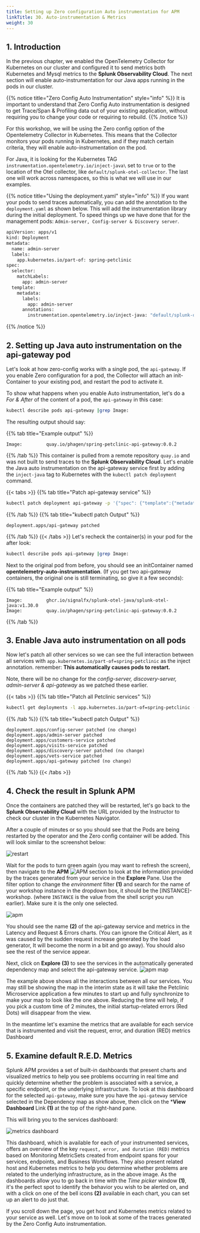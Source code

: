 ```yaml
---
title: Setting up Zero configuration Auto instrumentation for APM
linkTitle: 30. Auto-instrumentation & Metrics
weight: 30
---
```


## 1. Introduction

In the previous chapter, we enabled the OpenTelemetry Collector for Kubernetes on our cluster and configured it to send metrics both Kubernetes and Mysql metrics to the **Splunk Observability Cloud**. The next section will enable auto-instrumentation for our Java apps running in the pods in our cluster.

{{% notice title="Zero Config Auto Instrumentation" style="info" %}}
It is important to understand that Zero Config Auto instrumentation is designed to get Trace/Span & Profiling data out of your existing application, without requiring you to change your code or requiring to rebuild.
{{% /notice %}}

For this workshop, we will be using the Zero config option of the Opentelemetry Collector in Kubernetes.
This means that the Collector monitors your pods running in Kubernetes, and if they match certain criteria, they will enable auto-instrumentation on the pod.

For Java, it is looking for the Kubernetes TAG `instrumentation.opentelemetry.io/inject-java\` set to `true` or to the location of the Otel collector, like `default/splunk-otel-collector`. The last one will work across namespaces, so this is what we will use in our examples.

{{% notice title="Using the deployment.yaml" style="info" %}}
If you want your pods to send traces automatically, you can add the annotation to the `deployment.yaml` as shown below. This will add the instrumentation library during the initial deployment. To speed things up we have done that for the management pods: `Admin-server, Config-server & Discovery server`.

```bash
apiVersion: apps/v1
kind: Deployment
metadata:
  name: admin-server
  labels: 
    app.kubernetes.io/part-of: spring-petclinic
spec:
  selector:
    matchLabels:
      app: admin-server
  template:
    metadata:
      labels:
        app: admin-server
      annotations:
        instrumentation.opentelemetry.io/inject-java: "default/splunk-otel-collector"
```

{{% /notice %}}

## 2. Setting up Java auto instrumentation on the api-gateway pod

Let's look at how zero-config works with a single pod, the `api-gateway`. If you enable Zero configuration for a pod, the Collector will attach an init-Container to your existing pod, and restart the pod to activate it.

To show what happens when you enable Auto instrumentation, let's do a *For & After* of the content of a pod, the `api-gateway` in this case:

```bash
kubectl describe pods api-gateway |grep Image:
```

The resulting output should say:

{{% tab title="Example output" %}}

```text
Image:         quay.io/phagen/spring-petclinic-api-gateway:0.0.2
```

{{% /tab %}}
This container is pulled from a remote repository `quay.io` and was not built to send traces to the **Splunk Observability Cloud**.
Let's enable the Java auto instrumentation on the api-gateway service first by adding the `inject-java` tag to Kubernetes with the `kubectl patch deployment` command.

{{< tabs >}}
{{% tab title="Patch api-gateway service" %}}

```bash
kubectl patch deployment api-gateway -p '{"spec": {"template":{"metadata":{"annotations":{"instrumentation.opentelemetry.io/inject-java":"default/splunk-otel-collector"}}}} }'
```

{{% /tab %}}
{{% tab title="kubectl patch Output" %}}

```text
deployment.apps/api-gateway patched
```

{{% /tab %}}
{{< /tabs >}}
Let's recheck the container(s) in your pod for the after look:

```bash
kubectl describe pods api-gateway |grep Image:
```

Next to the original pod from before, you should see an initContainer named **opentelemetry-auto-instrumentation**. (If you get two api-gateway containers, the original one is still terminating, so give it a few seconds):

{{% tab title="Example output" %}}

```text
Image:         ghcr.io/signalfx/splunk-otel-java/splunk-otel-java:v1.30.0
Image:         quay.io/phagen/spring-petclinic-api-gateway:0.0.2
```

{{% /tab %}}

## 3. Enable Java auto instrumentation on all pods

Now let's patch all other services so we can see the full interaction between all services with `app.kubernetes.io/part-of=spring-petclinic` as the inject annotation.
remember: **This automatically causes pods to restart.**

Note, there will be no change for the *config-server, discovery-server, admin-server & api-gateway* as we patched these earlier.

{{< tabs >}}
{{% tab title="Patch all Petclinic services" %}}

```bash
kubectl get deployments -l app.kubernetes.io/part-of=spring-petclinic -o name | xargs -I % kubectl patch % -p "{\"spec\": {\"template\":{\"metadata\":{\"annotations\":{\"instrumentation.opentelemetry.io/inject-java\":\"default/splunk-otel-collector\"}}}}}"

```

{{% /tab %}}
{{% tab title="kubectl patch Output" %}}

```text
deployment.apps/config-server patched (no change)
deployment.apps/admin-server patched
deployment.apps/customers-service patched
deployment.apps/visits-service patched
deployment.apps/discovery-server patched (no change)
deployment.apps/vets-service patched
deployment.apps/api-gateway patched (no change)
```

{{% /tab %}}
{{< /tabs >}}

## 4. Check the result in Splunk APM

Once the containers are patched they will be restarted, let's go back to the **Splunk Observability Cloud** with the URL provided by the Instructor to check our cluster in the Kubernetes Navigator.

After a couple of minutes or so you should see that the Pods are being restarted by the operator and the Zero config container will be added. This will look similar to the screenshot below:

![restart](../images/k8s-navigator-restarted-pods.png)

Wait for the pods to turn green again (you may want to refresh the screen), then navigate to the **APM** ![APM](../images/apm-icon.png?classes=inline&height=25px) section to look at the information provided by the traces generated from your service in the **Explore** Pane. Use the filter option to change the *environment* filter **(1)** and search for the name of your workshop instance in the dropdown box, it should be the [INSTANCE]-workshop. (where `INSTANCE` is the value from the shell script you run earlier). Make sure it is the only one selected.

![apm](../images/zero-config-first-services-overview.png)

You should see the name **(2)** of the api-gateway service and metrics in the Latency and Request & Errors charts. (You can ignore the Critical Alert, as it was caused by the sudden request increase generated by the load generator, It will become the norm in a bit and go away). You should also see the rest of the service appear.

Next, click on **Explore** **(3)** to see the services in the automatically generated dependency map and select the api-gateway service.
![apm map](../images/zero-config-first-services-map.png)

The example above shows all the interactions between all our services. You may still be showing the map in the interim state as it will take the Petclinic Microservice application a few minutes to start up and fully synchronize to make your map to look like the one above. Reducing the time will help, if you pick a custom time of 2 minutes, the initial startup-related errors (Red Dots) will disappear from the view.

In the meantime let's examine the metrics that are available for each service that is instrumented and visit the request, error, and duration (RED) metrics Dashboard

## 5. Examine default R.E.D. Metrics

 Splunk APM provides a set of built-in dashboards that present charts and visualized metrics to help you see problems occurring in real time and quickly determine whether the problem is associated with a service, a specific endpoint, or the underlying infrastructure. To look at this dashboard for the selected `api-gateway`, make sure you have the `api-gateway` service selected in the Dependency map as show above, then click on the ***View Dashboard** Link **(1)**  at the top of the right-hand pane.

This will bring you to the services dashboard:

![metrics dashboard](../images/zero-config-first-services-metrics.png)

This dashboard, which is available for each of your instrumented services, offers an overview of the key `request, error, and duration (RED)` metrics based on Monitoring MetricSets created from endpoint spans for your services, endpoints, and Business Workflows. They also present related host and Kubernetes metrics to help you determine whether problems are related to the underlying infrastructure, as in the above image.
As the dashboards allow you to go back in time with the *Time picker* window **(1)**, it's the perfect spot to identify the behavior you wish to be alerted on, and with a click on one of the bell icons **(2)** available in each chart, you can set up an alert to do just that.

If you scroll down the page, you get host and Kubernetes metrics related to your service as well.
Let's move on to look at some of the traces generated by the Zero Config Auto instrumentation.
<!--
{{< tabs >}}
{{% tab title="Tail Log" %}}

``` bash
. ~/workshop/petclinic/scripts/tail_logs.sh
```

{{% /tab %}}
{{% tab title="Tail Log Output" %}}

```text
{"severity":"error","msg": "Error: net::ERR_CONNECTION_REFUSED at http://10.13.2.123:81/#!/welcome"}
{"severity":"error","msg": "Error: net::ERR_CONNECTION_REFUSED at http://10.13.2.123:81/#!/welcome"}
{"severity":"info","msg":"Welcome Text = "Welcome to Petclinic"}
{"severity":"info","msg":"@ALL"}
{"severity":"info","msg":"@owner details page"}
{"severity":"info","msg":"@pet details page"}
{"severity":"info","msg":"@add pet page"}
{"severity":"info","msg":"@veterinarians page"}
{"severity":"info","msg":"cookies was"}
```

{{% /tab %}}
{{< /tabs >}}

Once the services are fully initialized, you now should see all the different services appear in Splunk APM:
![all services](../images/apm-full-service.png)
Of course, we want to check the Dependency map by clicking Explore:
![full map](../images/apm-map-full.png)
-->
